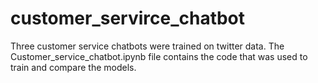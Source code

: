 # customer_servirce_chatbot


Three customer service chatbots were trained on twitter data. The Customer_service_chatbot.ipynb file contains the code that was used to train and compare the models.
